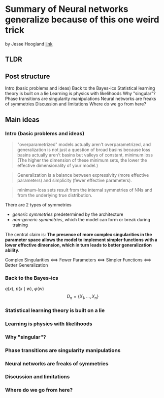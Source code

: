 # Summary of Neural networks generalize because of this one weird trick
by Jesse Hoogland
[link](https://www.lesswrong.com/posts/fovfuFdpuEwQzJu2w/neural-networks-generalize-because-of-this-one-weird-trick)

## TLDR

## Post structure
Intro (basic problems and ideas)
Back to the Bayes-ics
Statistical learning theory is built on a lie
Learning is physics with likelihoods
Why "singular"?
Phase transitions are singularity manipulations
Neural networks are freaks of symmetries
Discussion and limitations
Where do we go from here?

## Main ideas
### Intro (basic problems and ideas)
>"overparametrized" models actually aren't overparametrized, and generalization is not just a question of broad basins because loss basins actually aren't basins but valleys of constant, minimum loss (The higher the dimension of these minimum sets, the lower the effective dimensionality of your model.)

> Generalization is a balance between expressivity (more effective parameters) and simplicity (fewer effective parameters).

> minimum-loss sets result from the internal symmetries of NNs and from the underlying true distribution.

There are 2 types of symmetries
- *generic symmetries* predetermined by the architecture
- *non-generic symmetries*, which the model can form or break during training

The central claim is: **The presence of more complex singularities in the parameter space allows the model to implement simpler functions with a lower effective dimension, which in turn leads to better generalization ability.**

Complex Singularities ⟺ Fewer Parameters ⟺ Simpler Functions ⟺ Better Generalization
### Back to the Bayes-ics
$q(x)$, 
$p(x \mid w)$, 
$\varphi(w)$
$$
D_n = \{ X_1, \dots, X_n \}
$$




### Statistical learning theory is built on a lie
### Learning is physics with likelihoods
### Why "singular"?
### Phase transitions are singularity manipulations
### Neural networks are freaks of symmetries
### Discussion and limitations
### Where do we go from here?